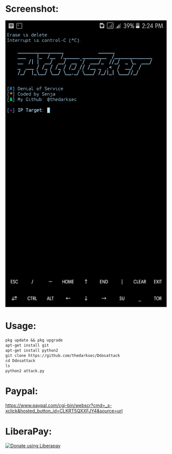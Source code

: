 # Screenshot:
![](./images/Screenshoot.png)
# Usage:
```
pkg update && pkg upgrade
apt-get install git
apt-get install python2
git clone https://github.com/thedarksec/Ddosattack
cd Ddosattack
ls
python2 attack.py
```
# Paypal:
https://www.paypal.com/cgi-bin/webscr?cmd=_s-xclick&hosted_button_id=CLKRT5QXXFJY4&source=url
# LiberaPay:
<noscript><a href="https://liberapay.com/thedarksec/donate"><img alt="Donate using Liberapay" src="https://liberapay.com/assets/widgets/donate.svg"></a></noscript>
